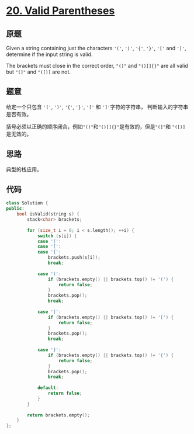 [20. Valid Parentheses](https://leetcode.com/problems/valid-parentheses/)
=======================

原题
----

Given a string containing just the characters `'('`, `')'`, `'{'`,
`'}'`, `'['` and `']'`, determine if the input string is valid.

The brackets must close in the correct order, `"()"` and `"()[]{}"`
are all valid but `"(]"` and `"([)]` are not.

题意
----

给定一个只包含 `'('`, `')'`, `'{'`, `'}'`, `'['` 和 `']'`字符的字符串，
判断输入的字符串是否有效。

括号必须以正确的顺序闭合，例如`"()"`和`"()[]{}"`是有效的，但是`"(]"`和
`"([)]`是无效的。

思路
----

典型的栈应用。

代码
----

```c++
class Solution {
public:
	bool isValid(string s) {
		stack<char> brackets;
		
		for (size_t i = 0; i < s.length(); ++i) {
			switch (s[i]) {
			case '(':
			case '[':
			case '{':
				brackets.push(s[i]);
				break;
				
			case ')':
				if (brackets.empty() || brackets.top() != '(') {
					return false;
				}
				brackets.pop();
				break;
			
			case ']':
				if (brackets.empty() || brackets.top() != '[') {
					return false;
				}
				brackets.pop();
				break;
				
			case '}':
				if (brackets.empty() || brackets.top() != '{') {
					return false;
				}
				brackets.pop();
				break;
				
			default:
				return false;
			}
		}
		
		return brackets.empty();
	}
};
```
